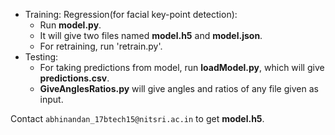 - Training:
	Regression(for facial key-point detection):
	- Run **model.py**.
	- It will give two files named **model.h5** and **model.json**.
	- For retraining, run 'retrain.py'.
- Testing:
	- For taking predictions from model, run **loadModel.py**, which will give **predictions.csv**.
	- **GiveAnglesRatios.py** will give angles and ratios of any file given as input.
	
Contact `abhinandan_17btech15@nitsri.ac.in` to get **model.h5**.
	
